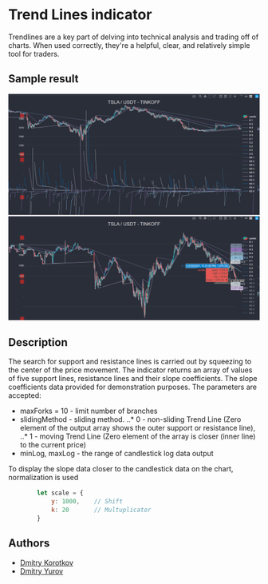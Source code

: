 # Trend Lines indicator

Trendlines are a key part of delving into technical analysis and trading off of charts. When used correctly, they're a helpful, clear, and relatively simple tool for traders.

## Sample result

![Trend lines provided by the indicator](./sample.jpg)
![Trend lines provided by the indicator - magnified](./sample2.jpg)

## Description

The search for support and resistance lines is carried out by squeezing to the center of the price movement.
The indicator returns an array of values of five support lines, resistance lines and their slope coefficients. The slope coefficients data provided for demonstration purposes.
The parameters are accepted:
* maxForks = 10 - limit number of branches
* slidingMethod - sliding method.
..* 0 - non-sliding Trend Line (Zero element of the output array shows the outer support or resistance line),
..* 1 - moving Trend Line (Zero element of the array is closer (inner line) to the current price)
* minLog, maxLog - the range of candlestick log data output

To display the slope data closer to the candlestick data on the chart, normalization is used
```javascript
        let scale = {
            y: 1000,    // Shift
            k: 20       // Multuplicator
        }
```

## Authors
* [Dmitry Korotkov](https://github.com/inimatic)
* [Dmitry Yurov](https://github.com/BusinessDuck)

